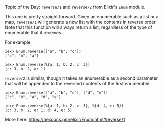 Topic of the Day: `reverse/1` and `reverse/2` from Elixir's `Enum` module.

This one is pretty straight forward.  Given an enumerable such as a list or a map, `reverse/1` will generate a new list with the contents in reverse order. Note that this function will always return a list, regardless of the type of enumerable that it receives.

For example:

```
iex> Enum.reverse(["a", "b", "c"])
["c", "b", "a"]

iex> Enum.reverse(%{a: 1, b: 2, c: 3})
[c: 3, b: 2, a: 1]
```

`reverse/2` is similar, though it takes an enumerable as a second parameter that will be appended to the reversed contents of the first enumerable:

```
iex> Enum.reverse(["a", "b", "c"], ["d", "e"])
["c", "b", "a", "d", "e"]

iex> Enum.reverse(%{a: 1, b: 2, c: 3}, %{d: 4, e: 5})
[c: 3, b: 2, a: 1, d: 4, e: 5]
```

More here: https://hexdocs.pm/elixir/Enum.html#reverse/1
